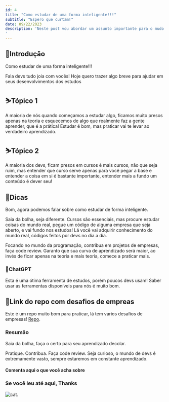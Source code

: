 ```yaml
---
id: 4
title: "Como estudar de uma forma inteligente!!!"
subtitle: "Espero que curtam!"
date: 09/22/2023
description: 'Neste post vou abordar um assunto importante para o mudo dev, confere ae!
'
---
```

## 🔰Introdução

Como estudar de uma forma inteligente!!!

Fala devs tudo joia com vocês!
Hoje quero trazer algo breve para ajudar em seus desenvolvimentos dos estudos

## ⛷️Tópico 1

A maioria de nós quando começamos a estudar algo, ficamos muito presos apenas na teoria e esquecemos de algo que realmente faz a gente aprender, que é a prática!
Estudar é bom, mas praticar vai te levar ao verdadeiro aprendizado.

## ⛷️Tópico 2

A maioria  dos devs, ficam presos em cursos é mais cursos, não que seja ruim, mas entender que curso serve apenas para você pegar a base e entender a coisa em si é bastante importante, entender mais a fundo um conteúdo é dever seu!

## 🚀Dicas

Bom, agora podemos falar sobre como estudar de forma inteligente.

Saia da bolha, seja diferente. Cursos são essenciais, mas procure estudar  coisas do mundo real, pegue um código de alguma empresa que seja aberto, e vai fundo nos estudos! Lá você vai adquirir conhecimento do mundo real, códigos feitos por devs no dia a dia.

Focando no mundo da programação, contribua em projetos de empresas, faça code review.
Garanto que sua curva de aprendizado será maior, ao invés de ficar apenas na teoria e mais teoria, comece a praticar mais.

### 🦾ChatGPT

Esta é uma ótima ferramenta de estudos, porém poucos devs usam! Saber usar as ferramentas disponíveis para nós é muito bom.

## 🔗Link do repo com desafios de empreas

Este é um repo muito bom para praticar, lá tem varios desafios de empresas!
[Repo](https://github.com/felipefialho/frontend-challenges).

### Resumão

Saia da bolha, faça o certo para seu aprendizado decolar.

Pratique.
Contribua.
Faça code review.
Seja curioso, o mundo de devs é extremamente vasto, sempre estaremos em constante aprendizado.

#### Comenta aqui o que você acha sobre

### Se você leu até aqui, Thanks

![cat](https://media.giphy.com/media/12HZukMBlutpoQ/giphy.gif).
